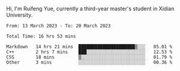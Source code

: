 Hi, I'm Ruifeng Yue, currently a third-year master's student in Xidian University.

<!--
**yrf105/yrf105** is a ✨ _special_ ✨ repository because its `README.md` (this file) appears on your GitHub profile.

Here are some ideas to get you started:

- 🔭 I’m currently working on ...
- 🌱 I’m currently learning ...
- 👯 I’m looking to collaborate on ...
- 🤔 I’m looking for help with ...
- 💬 Ask me about ...
- 📫 How to reach me: ...
- 😄 Pronouns: ...
- ⚡ Fun fact: ...
-->

<!--START_SECTION:waka-->

```text
From: 13 March 2023 - To: 20 March 2023

Total Time: 16 hrs 53 mins

Markdown   14 hrs 21 mins  █████████████████████▒░░░   85.01 %
C++        2 hrs 7 mins    ███░░░░░░░░░░░░░░░░░░░░░░   12.53 %
CSS        18 mins         ▒░░░░░░░░░░░░░░░░░░░░░░░░   01.79 %
Other      3 mins          ░░░░░░░░░░░░░░░░░░░░░░░░░   00.36 %
```

<!--END_SECTION:waka-->
